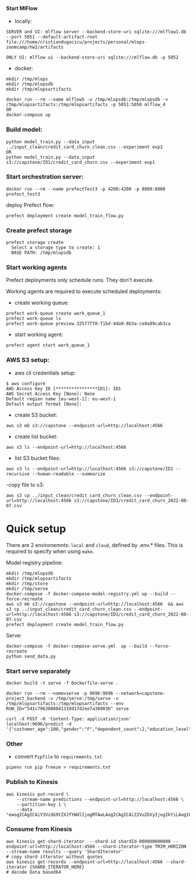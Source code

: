 #### Start MlFlow 
- locally:
```
SERVER and UI: mlflow server --backend-store-uri sqlite:///mlflow1.db --port 5051 --default-artifact-root file:///home/cristiandugacicu/projects/personal/mlops-zoomcamp/hw2/artifacts

ONLY UI: mlflow ui --backend-store-uri sqlite:///mlflow.db -p 5052
```    
- docker:
```
mkdir /tmp/mlops
mkdir /tmp/mlopsdb
mkdir /tmp/mlopsartifacts

docker run --rm --name mlflow5 -v /tmp/mlopsdb:/tmp/mlopsdb -v /tmp/mlopsartifacts:/tmp/mlopsartifacts -p 5051:5050 mlflow_4
OR
docker-compose up
```

### Build model:
```
python model_train.py --data_input ../input_clean/credit_card_churn_clean.csv --experiment exp1     
OR 
python model_train.py --data_input s3://capstone/ID1/credit_card_churn.csv --experiment exp1
```

### Start orchestration server:
```
docker run --rm --name prefectTest3 -p 4200:4200 -p 8080:8080 prefect_test3
```
deploy Prefect flow:
```
prefect deployment create model_train_flow.py
```

### Create prefect storage
```
prefect storage create
  Select a storage type to create: 1
  BASE PATH: /tmp/mlopsdb
```

### Start working agents
Prefect deployments only schedule runs. They don't execute.

Working agents are required to execute scheduled deployments:
- create working queue:
```
prefect work-queue create work_queue_1
prefect work-queue ls
prefect work-queue preview 32577ff0-f1bd-4da9-8b3a-ce8a89cab3ca
```

- start working agent:
```
prefect agent start work_queue_1
```



### AWS S3 setup:
- aws cli credentials setup:
```
$ aws configure
AWS Access Key ID [****************ID1]: ID1
AWS Secret Access Key [None]: None
Default region name [eu-west-1]: eu-west-1
Default output format [None]: 
```

- create S3 bucket:
```
aws s3 mb s3://capstone --endpoint-url=http://localhost:4566
```

- create list bucket:
```
aws s3 ls --endpoint-url=http://localhost:4566
```

- list S3 bucket files:
```
aws s3 ls --endpoint-url=http://localhost:4566 s3://capstone/ID1 --recursive --human-readable --summarize
```

-copy file to s3:
```
aws s3 cp ../input_clean/credit_card_churn_clean.csv --endpoint-url=http://localhost:4566 s3://capstone/ID1/credit_card_churn_2022-08-07.csv
```

# Quick setup

There are 2 environemnts: `local` and `cloud`, defined by .env.* files. This is required to specify when using `make`.

Model registry pipeline:
```
mkdir /tmp/mlopsdb
mkdir /tmp/mlopsartifacts  
mkdir /tmp/store   
mkdir /tmp/serve   
docker-compose -f docker-compose-model-registry.yml up --build --force-recreate
aws s3 mb s3://capstone --endpoint-url=http://localhost:4566  && aws s3 cp ../input_clean/credit_card_churn_clean.csv --endpoint-url=http://localhost:4566 s3://capstone/ID1/credit_card_churn_2022-08-07.csv
prefect deployment create model_train_flow.py
```

Serve:
```
docker-compose -f docker-compose-serve.yml  up --build --force-recreate
python send_data.py
```


### Start serve separately
```
docker build -t serve -f Dockerfile-serve .

docker run --rm --name=serve -p 9696:9696 --network=capstone-project_backend -v /tmp/serve:/tmp/serve -v /tmp/mlopsartifacts:/tmp/mlopsartifacts --env RUN_ID="541c7963880041319d17d2ee7a38003b" serve

curl -X POST -H 'Content-Type: application/json' localhost:9696/predict -d '{"customer_age":100,"gender":"F","dependent_count":2,"education_level":2,"marital_status":"married","income_category":2,"card_category":"blue","months_on_book":6,"total_relationship_count":3,"credit_limit":4000,"total_revolving_bal":2500}'
```

### Other
- convert `Pipfile` to `requirements.txt`
```
pipenv run pip freeze > requirements.txt
```


### Publish to Kinesis
```
aws kinesis put-record \
    --stream-name predictions --endpoint-url=http://localhost:4566 \
    --partition-key 1 \
    --data "ewogICAgICAiY3VzdG9tZXJfYWdlIjogMTAwLAogICAgICAiZ2VuZGVyIjogIkYiLAogICAgICAiZGVwZW5kZW50X2NvdW50IjogMiwKICAgICAgImVkdWNhdGlvbl9sZXZlbCI6IDIsCiAgICAgICJtYXJpdGFsX3N0YXR1cyI6ICJtYXJyaWVkIiwKICAgICAgImluY29tZV9jYXRlZ29yeSI6IDIsCiAgICAgICJjYXJkX2NhdGVnb3J5IjogImJsdWUiLAogICAgICAibW9udGhzX29uX2Jvb2siOiA2LAogICAgICAidG90YWxfcmVsYXRpb25zaGlwX2NvdW50IjogMywKICAgICAgImNyZWRpdF9saW1pdCI6IDQwMDAsCiAgICAgICJ0b3RhbF9yZXZvbHZpbmdfYmFsIjogMjUwMAogICAgfQ=="
```    

### Consume from Kinesis
```
aws kinesis get-shard-iterator  --shard-id shardId-000000000000 --endpoint-url=http://localhost:4566 --shard-iterator-type TRIM_HORIZON --stream-name results --query 'ShardIterator'
# copy shard itterator without quotes
aws kinesis get-records --endpoint-url=http://localhost:4566 --shard-iterator {SHARD_ITERATOR_HERE}
# decode Data based64
```